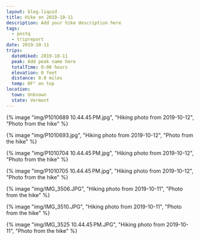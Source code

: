 ```yaml
---
layout: blog.liquid
title: Hike on 2019-10-11
description: Add your hike description here
tags: 
  - postq
  - tripreport
date: 2019-10-11
trips:
  dateHiked: 2019-10-11
  peak: Add peak name here
  totalTime: 0:00 hours
  elevation: 0 feet
  distance: 0.0 miles
  temp: 0F° on top
location: 
  town: Unknown
  state: Vermont
---
```


{% image "img/P1010689 10.44.45 PM.jpg", "Hiking photo from 2019-10-12", "Photo from the hike" %}

{% image "img/P1010693.jpg", "Hiking photo from 2019-10-12", "Photo from the hike" %}

{% image "img/P1010704 10.44.45 PM.jpg", "Hiking photo from 2019-10-12", "Photo from the hike" %}

{% image "img/P1010705 10.44.45 PM.jpg", "Hiking photo from 2019-10-12", "Photo from the hike" %}


{% image "img/IMG_3506.JPG", "Hiking photo from 2019-10-11", "Photo from the hike" %}

{% image "img/IMG_3510.JPG", "Hiking photo from 2019-10-11", "Photo from the hike" %}

{% image "img/IMG_3525 10.44.45 PM.JPG", "Hiking photo from 2019-10-11", "Photo from the hike" %}
